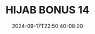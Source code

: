 --- 
title: "HIJAB BONUS 14"
description: "video  video bokep HIJAB BONUS 14   durasi panjang  "
date: 2024-09-17T22:50:40-08:00
file_code: "spelsw37hph1"
draft: false
cover: "5l19c3o84k3ux92y.jpg"
tags: ["HIJAB", "BONUS", "bokep-indo", "bokep-viral", "bokep-ig"]
length: 140
fld_id: "1391198"
foldername: ".NURILAHIJAB18Video"
categories: [".NURILAHIJAB18Video"]
views: 57
---